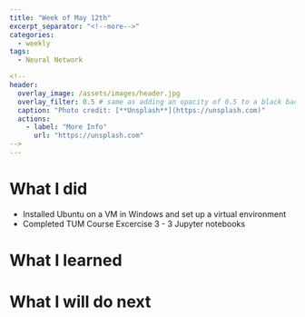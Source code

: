 ```yaml
---
title: "Week of May 12th"
excerpt_separator: "<!--more-->"
categories:
  - weekly
tags:
  - Neural Network

<!--
header:
  overlay_image: /assets/images/header.jpg
  overlay_filter: 0.5 # same as adding an opacity of 0.5 to a black background
  caption: "Photo credit: [**Unsplash**](https://unsplash.com)"
  actions:
    - label: "More Info"
      url: "https://unsplash.com"
-->
---
```


# What I did
* Installed Ubuntu on a VM in Windows and set up a virtual environment
*  Completed TUM Course Excercise 3 - 3 Jupyter notebooks

# What I learned

# What I will do next
